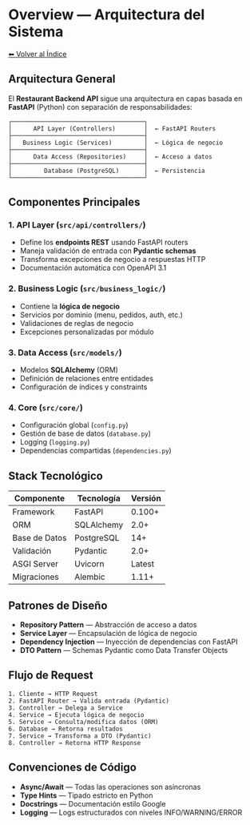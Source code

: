 # Overview — Arquitectura del Sistema

[⬅ Volver al Índice](../README.md)

## Arquitectura General

El **Restaurant Backend API** sigue una arquitectura en capas basada en **FastAPI** (Python) con separación de responsabilidades:

```
┌─────────────────────────────────────┐
│      API Layer (Controllers)        │  ← FastAPI Routers
├─────────────────────────────────────┤
│   Business Logic (Services)         │  ← Lógica de negocio
├─────────────────────────────────────┤
│      Data Access (Repositories)     │  ← Acceso a datos
├─────────────────────────────────────┤
│         Database (PostgreSQL)       │  ← Persistencia
└─────────────────────────────────────┘
```

## Componentes Principales

### 1. API Layer (`src/api/controllers/`)
- Define los **endpoints REST** usando FastAPI routers
- Maneja validación de entrada con **Pydantic schemas**
- Transforma excepciones de negocio a respuestas HTTP
- Documentación automática con OpenAPI 3.1

### 2. Business Logic (`src/business_logic/`)
- Contiene la **lógica de negocio**
- Servicios por dominio (menu, pedidos, auth, etc.)
- Validaciones de reglas de negocio
- Excepciones personalizadas por módulo

### 3. Data Access (`src/models/`)
- Modelos **SQLAlchemy** (ORM)
- Definición de relaciones entre entidades
- Configuración de índices y constraints

### 4. Core (`src/core/`)
- Configuración global (`config.py`)
- Gestión de base de datos (`database.py`)
- Logging (`logging.py`)
- Dependencias compartidas (`dependencies.py`)

## Stack Tecnológico

| Componente | Tecnología | Versión |
|------------|-----------|---------|
| Framework | FastAPI | 0.100+ |
| ORM | SQLAlchemy | 2.0+ |
| Base de Datos | PostgreSQL | 14+ |
| Validación | Pydantic | 2.0+ |
| ASGI Server | Uvicorn | Latest |
| Migraciones | Alembic | 1.11+ |

## Patrones de Diseño

- **Repository Pattern** — Abstracción de acceso a datos
- **Service Layer** — Encapsulación de lógica de negocio
- **Dependency Injection** — Inyección de dependencias con FastAPI
- **DTO Pattern** — Schemas Pydantic como Data Transfer Objects

## Flujo de Request

```
1. Cliente → HTTP Request
2. FastAPI Router → Valida entrada (Pydantic)
3. Controller → Delega a Service
4. Service → Ejecuta lógica de negocio
5. Service → Consulta/modifica datos (ORM)
6. Database → Retorna resultados
7. Service → Transforma a DTO (Pydantic)
8. Controller → Retorna HTTP Response
```

## Convenciones de Código

- **Async/Await** — Todas las operaciones son asíncronas
- **Type Hints** — Tipado estricto en Python
- **Docstrings** — Documentación estilo Google
- **Logging** — Logs estructurados con niveles INFO/WARNING/ERROR
